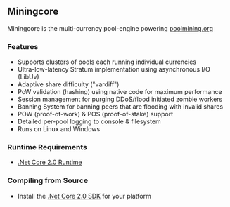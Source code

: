 ## Miningcore
Miningcore is the multi-currency pool-engine powering [poolmining.org](https://poolmining.org)

### Features

- Supports clusters of pools each running individual currencies
- Ultra-low-latency Stratum implementation using asynchronous I/O (LibUv)
- Adaptive share difficulty ("vardiff")
- PoW validation (hashing) using native code for maximum performance
- Session management for purging DDoS/flood initiated zombie workers
- Banning System for banning peers that are flooding with invalid shares
- POW (proof-of-work) & POS (proof-of-stake) support
- Detailed per-pool logging to console & filesystem
- Runs on Linux and Windows

### Runtime Requirements

- [.Net Core 2.0 Runtime](https://www.microsoft.com/net/download/core#/runtime)

### Compiling from Source

- Install the [.Net Core 2.0 SDK](https://www.microsoft.com/net/download/core) for your platform 
